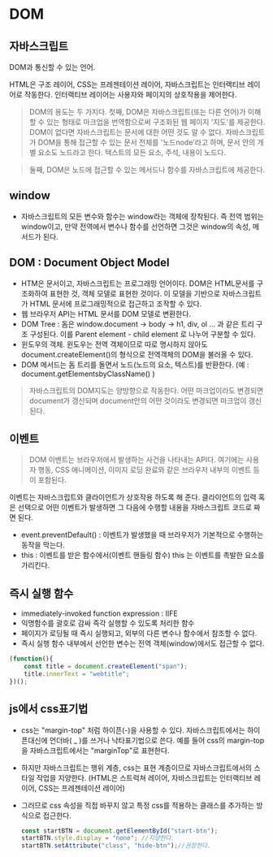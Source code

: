 # DOM

## 자바스크립트

DOM과 통신할 수 있는 언어. 

HTML은 구조 레이어, CSS는 프레젠테이션 레이어, 자바스크립트는 인터랙티브 레이어로 작동한다. 인터랙티브 레이어는 사용자와 페이지의 상호작용을 제어한다. 

> DOM의 용도는 두 가지다. 첫째, DOM은 자바스크립트(또는 다른 언어)가 이해할 수 있는 형태로 마크업을 번역함으로써 구조화된 웹 페이지 '지도'를 제공한다. DOM이 없다면 자바스크립트는 문서에 대한 어떤 것도 알 수 없다. 자바스크립트가 DOM을 통해 접근할 수 있는 문서 전체를 '노드node'라고 하며, 문서 안의 개별 요소도 노드라고 한다. 텍스트의 모든 요소, 주석, 내용이 노드다.

> 둘째, DOM은 노드에 접근할 수 있는 메서드나 함수를 자바스크립트에 제공한다.

## window

- 자바스크립트의 모든 변수와 함수는 window라는 객체에 장착된다. 즉 전역 범위는 window이고, 만약 전역에서 변수나 함수를 선언하면 그것은 window의 속성, 메서드가 된다.

## DOM : Document Object Model

- HTM은 문서이고, 자바스크립트는 프로그래밍 언어이다. DOM은 HTML문서를 구조화하여 표현한 것, 객체 모델로 표현한 것이다. 이 모델을 기반으로 자바스크립트가 HTML 문서에 프로그래밍적으로 접근하고 조작할 수 있다.
- 웹 브라우저 API는 HTML 문서를 DOM 모델로 변환한다.
- DOM Tree : 돔은 window.document → body → h1, div, ol ... 과 같은 트리 구조 구성된다. 이를 Parent element - child element 로 나누어 구분할 수 있다.
- 윈도우의 객체. 윈도우는 전역 객체이므로 따로 명시하지 않아도 document.createElement()의 형식으로 전역객체의 DOM을 불러올 수 있다.
- DOM 메서드는 돔 트리를 돌면서 노드(노드의 요소, 텍스트)를 반환한다. (예 : document.getElementsbyClassName() )

> 자바스크립트의 DOM지도는 양방향으로 작동한다.  어떤 마크업이라도 변경되면 document가 갱신되며 document안의 어떤 것이라도 변경되면 마크업이 갱신된다.

## 이벤트

> DOM 이벤트는 브라우저에서 발생하는 사건을 나타내는 API다. 여기에는 사용자 행동, CSS 애니메이션, 이미지 로딩 완료와 같은 브라우저 내부의 이벤트 등이 포함된다.

이벤트는 자바스크립트와 클라이언트가 상호작용 하도록 해 준다. 클라이언트의 입력 혹은 선택으로 어떤 이벤트가 발생하면 그 다음에 수행할 내용을 자바스크립트 코드로 짜면 된다. 

- event.preventDefault() : 이벤트가 발생했을 때 브라우저가 기본적으로 수행하는 동작을 막는다.
- this : 이벤트를 받은 함수에서(이벤트 핸들링 함수) this 는 이벤트를 촉발한 요소를 가리킨다.

## 즉시 실행 함수

- immediately-invoked function expression : IIFE
- 익명함수를 괄호로 감싸 즉각 실행할 수 있도록 처리한 함수
- 페이지가 로딩될 때 즉시 실행되고, 외부의 다른 변수나 함수에서 참조할 수 없다.
- 즉시 실행 함수 내부에서 선언한 변수는 전역 객체(window)에서도 접근할 수 없다.

```jsx
(function(){
	const title = document.createElement("span");
	title.innerText = "webtitle";
})();
```

## js에서 css표기법

- css는 "margin-top" 처럼 하이픈(-)을 사용할 수 있다. 자바스크립트에서는 하이픈대신에 언더바( _ )를 쓰거나 낙타표기법으로 쓴다. 예를 들어 css의 margin-top을 자바스크립트에서는  "marginTop"로 표현한다.
- 하지만 자바스크립트는 행위 계층, css는 표현 계층이므로 자바스크립트에서의 스타일 작업을 지양한다. (HTML은 스트럭쳐 레이어, 자바스크립트는 인터랙티브 레이어, CSS는 프레젠테이션 레이어)
- 그러므로 css 속성을 직접 바꾸지 않고 특정 css를 적용하는 클래스를 추가하는 방식으로 접근한다.

    ```jsx
    const startBTN = document.getElementById("start-btn");
    startBTN.style.display = "none"; //지양한다.
    startBTN.setAttribute("class", "hide-btn");//권장한다.
    ```